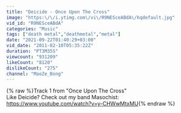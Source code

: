 ```yaml
---
title: "Deicide - Once Upon The Cross"
image: "https:\/\/i.ytimg.com\/vi\/R9NESceABdA\/hqdefault.jpg"
vid_id: "R9NESceABdA"
categories: "Music"
tags: ["death metal","deathmetal","metal"]
date: "2021-09-22T01:40:29+03:00"
vid_date: "2011-02-10T05:35:22Z"
duration: "PT3M35S"
viewcount: "931209"
likeCount: "8120"
dislikeCount: "275"
channel: "MaoZe_Bong"
---
```

{% raw %}Track 1 from &quot;Once Upon The Cross&quot;<br />Like Deicide? Check out my band Masochist: <a rel="nofollow" target="blank" href="https://www.youtube.com/watch?v=y-CHWwMtxMU">https://www.youtube.com/watch?v=y-CHWwMtxMU</a>{% endraw %}
